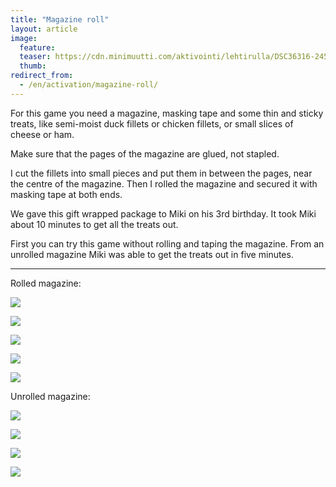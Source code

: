 ```yaml
---
title: "Magazine roll"
layout: article
image:
  feature:
  teaser: https://cdn.minimuutti.com/aktivointi/lehtirulla/DSC36316-245px.jpg
  thumb:
redirect_from:
  - /en/activation/magazine-roll/
---
```


For this game you need a magazine, masking tape and some thin and sticky treats, like semi-moist duck fillets or chicken fillets, or small slices of cheese or ham.

Make sure that the pages of the magazine are glued, not stapled.

I cut the fillets into small pieces and put them in between the pages, near the centre of the magazine. Then I rolled the magazine and secured it with masking tape at both ends.

We gave this gift wrapped package to Miki on his 3rd birthday. It took Miki about 10 minutes to get all the treats out.

First you can try this game without rolling and taping the magazine. From an unrolled magazine Miki was able to get the treats out in five minutes.

---

Rolled magazine:

![](https://cdn.minimuutti.com/aktivointi/lehtirulla/DSC36316-800px.jpg)

![](https://cdn.minimuutti.com/aktivointi/lehtirulla/DSC36330-800px.jpg)

![](https://cdn.minimuutti.com/aktivointi/lehtirulla/DSC36415-800px.jpg)

![](https://cdn.minimuutti.com/aktivointi/lehtirulla/DSC36428-800px.jpg)

![](https://cdn.minimuutti.com/aktivointi/lehtirulla/DSC36439-800px.jpg)

Unrolled magazine:

![](https://cdn.minimuutti.com/aktivointi/lehtirulla/DSC36306-800px.jpg)

![](https://cdn.minimuutti.com/aktivointi/lehtirulla/DSC36181-800px.jpg)

![](https://cdn.minimuutti.com/aktivointi/lehtirulla/DSC36120-800px.jpg)

![](https://cdn.minimuutti.com/aktivointi/lehtirulla/DSC36290-800px.jpg)

